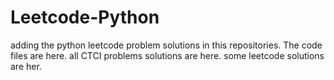 # Leetcode-Python
adding the python leetcode problem solutions in this repositories. 
The code files are here.
all CTCI problems solutions are here.
some leetcode solutions are her.













































































































































































































































































































































































































































































































































































